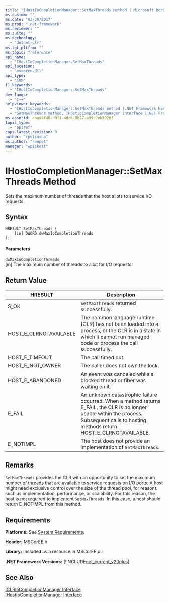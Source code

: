 ```yaml
---
title: "IHostIoCompletionManager::SetMaxThreads Method | Microsoft Docs"
ms.custom: ""
ms.date: "03/30/2017"
ms.prod: ".net-framework"
ms.reviewer: ""
ms.suite: ""
ms.technology: 
  - "dotnet-clr"
ms.tgt_pltfrm: ""
ms.topic: "reference"
api_name: 
  - "IHostIoCompletionManager.SetMaxThreads"
api_location: 
  - "mscoree.dll"
api_type: 
  - "COM"
f1_keywords: 
  - "IHostIoCompletionManager::SetMaxThreads"
dev_langs: 
  - "C++"
helpviewer_keywords: 
  - "IHostIoCompletionManager::SetMaxThreads method [.NET Framework hosting]"
  - "SetMaxThreads method, IHostIoCompletionManager interface [.NET Framework hosting]"
ms.assetid: ebad4f40-d9f1-4dc6-9b27-a89c9eb3926f
topic_type: 
  - "apiref"
caps.latest.revision: 9
author: "rpetrusha"
ms.author: "ronpet"
manager: "wpickett"
---
```

# IHostIoCompletionManager::SetMaxThreads Method
Sets the maximum number of threads that the host allots to service I/O requests.  
  
## Syntax  
  
```  
HRESULT SetMaxThreads (  
    [in] DWORD dwMaxIoCompletionThreads  
);  
```  
  
#### Parameters  
 `dwMaxIoCompletionThreads`  
 [in] The maximum number of threads to allot for I/O requests.  
  
## Return Value  
  
|HRESULT|Description|  
|-------------|-----------------|  
|S_OK|`SetMaxThreads` returned successfully.|  
|HOST_E_CLRNOTAVAILABLE|The common language runtime (CLR) has not been loaded into a process, or the CLR is in a state in which it cannot run managed code or process the call successfully.|  
|HOST_E_TIMEOUT|The call timed out.|  
|HOST_E_NOT_OWNER|The caller does not own the lock.|  
|HOST_E_ABANDONED|An event was canceled while a blocked thread or fiber was waiting on it.|  
|E_FAIL|An unknown catastrophic failure occurred. When a method returns E_FAIL, the CLR is no longer usable within the process. Subsequent calls to hosting methods return HOST_E_CLRNOTAVAILABLE.|  
|E_NOTIMPL|The host does not provide an implementation of `SetMaxThreads`.|  
  
## Remarks  
 `SetMaxThreads` provides the CLR with an opportunity to set the maximum number of threads that are available to service requests on I/O ports. A host might need exclusive control over the size of the thread pool, for reasons such as implementation, performance, or scalability. For this reason, the host is not required to implement `SetMaxThreads`. In this case, a host should return E_NOTIMPL from this method.  
  
## Requirements  
 **Platforms:** See [System Requirements](../../../../docs/framework/get-started/system-requirements.md).  
  
 **Header:** MSCorEE.h  
  
 **Library:** Included as a resource in MSCorEE.dll  
  
 **.NET Framework Versions:** [!INCLUDE[net_current_v20plus](../../../../includes/net-current-v20plus-md.md)]  
  
## See Also  
 [ICLRIoCompletionManager Interface](../../../../docs/framework/unmanaged-api/hosting/iclriocompletionmanager-interface.md)   
 [IHostIoCompletionManager Interface](../../../../docs/framework/unmanaged-api/hosting/ihostiocompletionmanager-interface.md)